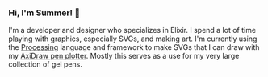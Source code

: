 ### Hi, I'm Summer! 👋

I'm a developer and designer who specializes in Elixir. I spend a lot of time playing with graphics, especially SVGs, and making art. I'm currently using the [Processing](https://processing.org/) language and framework to make SVGs that I can draw with my [AxiDraw pen plotter](https://shop.evilmadscientist.com/productsmenu/846). Mostly this serves as a use for my very large collection of gel pens. 

